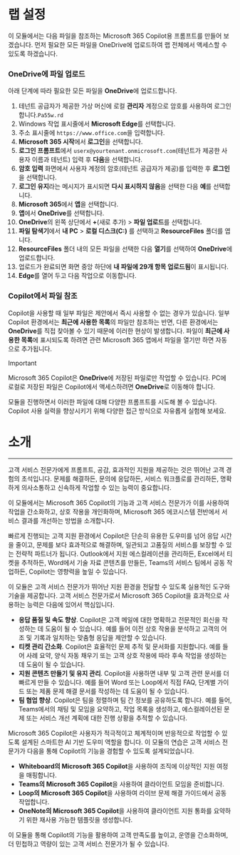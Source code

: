 # 랩 설정

이 모듈에서는 다음 파일을 참조하는 Microsoft 365 Copilot용 프롬프트를 만들어 보겠습니다. 먼저 필요한 모든 파일을 OneDrive에 업로드하여 랩 전체에서 액세스할 수 있도록 하겠습니다.


### OneDrive에 파일 업로드

아래 단계에 따라 필요한 모든 파일을 **OneDrive**에 업로드합니다.

1. 테넌트 공급자가 제공한 가상 머신에 로컬 **관리자** 계정으로 암호를 사용하여 로그인합니다.`Pa55w.rd`
2. Windows 작업 표시줄에서 **Microsoft Edge**를 선택합니다.
3. 주소 표시줄에 `https://www.office.com`을 입력합니다.
4. **Microsoft 365 시작**에서 **로그인**을 선택합니다.
5. **로그인 프롬프트**에서 `userx@yourtenant.onmicrosoft.com`(테넌트가 제공한 사용자 이름과 테넌트) 입력 후 **다음**을 선택합니다.
6. **암호 입력** 화면에서 사용자 계정의 암호(테넌트 공급자가 제공)를 입력한 후 **로그인**을 선택합니다.
7. **로그인 유지**라는 메시지가 표시되면 **다시 표시하지 않음**을 선택한 다음 **예**를 선택합니다.
8. **Microsoft 365**에서 **앱**을 선택합니다.
9. **앱**에서 **OneDrive**를 선택합니다.
10. **OneDrive**의 왼쪽 상단에서 **+**(새로 추가) > **파일 업로드**를 선택합니다.
11. **파일 탐색기**에서 **내 PC** > **로컬 디스크(C:)** 를 선택하고 **ResourceFiles** 폴더를 엽니다.
12. **ResourceFiles** 폴더 내의 모든 파일을 선택한 다음 **열기**를 선택하여 **OneDrive**에 업로드합니다.
13. 업로드가 완료되면 화면 중앙 하단에 **내 파일에 29개 항목 업로드됨**이 표시됩니다.
14. **Edge**를 열어 두고 다음 작업으로 이동합니다.

### Copilot에서 파일 참조

Copilot을 사용할 때 일부 파일은 제안에서 즉시 사용할 수 없는 경우가 있습니다. 일부 Copilot 환경에서는 **최근에 사용한 목록**의 파일만 참조하는 반면, 다른 환경에서는 **OneDrive**를 직접 찾아볼 수 있기 때문에 이러한 현상이 발생합니다. 파일이 **최근에 사용한 목록**에 표시되도록 하려면 관련 Microsoft 365 앱에서 파일을 열기만 하면 자동으로 추가됩니다.

> [!IMPORTANT]
> Microsoft 365 Copilot은 **OneDrive**에 저장된 파일로만 작업할 수 있습니다. PC에 로컬로 저장된 파일은 Copilot에서 액세스하려면 **OneDrive**로 이동해야 합니다.

모듈을 진행하면서 이러한 파일에 대해 다양한 프롬프트를 시도해 볼 수 있습니다. Copilot 사용 실력을 향상시키기 위해 다양한 접근 방식으로 자유롭게 실험해 보세요.

# 소개
---
고객 서비스 전문가에게 프롬프트, 공감, 효과적인 지원을 제공하는 것은 뛰어난 고객 경험의 초석입니다. 문제를 해결하든, 문의에 응답하든, 서비스 워크플로를 관리하든, 명확하게 의사소통하고 신속하게 작업할 수 있는 능력이 중요합니다.

이 모듈에서는 Microsoft 365 Copilot의 기능과 고객 서비스 전문가가 이를 사용하여 작업을 간소화하고, 상호 작용을 개인화하며, Microsoft 365 에코시스템 전반에서 서비스 결과를 개선하는 방법을 소개합니다.

빠르게 진행되는 고객 지원 환경에서 Copilot은 단순히 유용한 도우미를 넘어 응답 시간을 줄이고, 문제를 보다 효과적으로 해결하며, 일관되고 고품질의 서비스를 보장할 수 있는 전략적 파트너가 됩니다. Outlook에서 지원 에스컬레이션을 관리하든, Excel에서 티켓을 추적하든, Word에서 기술 자료 콘텐츠를 만들든, Teams의 서비스 팀에서 공동 작업하든, Copilot는 영향력을 높일 수 있습니다.

이 모듈은 고객 서비스 전문가가 뛰어난 지원 환경을 전달할 수 있도록 실용적인 도구와 기술을 제공합니다. 고객 서비스 전문가로서 Microsoft 365 Copilot을 효과적으로 사용하는 능력은 다음에 있어서 핵심입니다.

- **응답 품질 및 속도 향상**. Copilot은 고객 메일에 대한 명확하고 전문적인 회신을 작성하는 데 도움이 될 수 있습니다. 예를 들어 이전 상호 작용을 분석하고 고객의 어조 및 기록과 일치하는 맞춤형 응답을 제안할 수 있습니다.
- **티켓 관리 간소화**. Copilot은 효율적인 문제 추적 및 문서화를 지원합니다. 예를 들어 사례 요약, 양식 자동 채우기 또는 고객 상호 작용에 따라 후속 작업을 생성하는 데 도움이 될 수 있습니다.
- **지원 콘텐츠 만들기 및 유지 관리**. Copilot을 사용하면 내부 및 고객 관련 문서를 더 빠르게 만들 수 있습니다. 예를 들어 Word 또는 Loop에서 직접 FAQ, 단계별 가이드 또는 제품 문제 해결 문서를 작성하는 데 도움이 될 수 있습니다.
- **팀 협업 향상**. Copilot은 팀을 정렬하며 팀 간 정보를 공유하도록 합니다. 예를 들어, Teams에서의 채팅 및 모임을 요약하고, 작업 목록을 생성하고, 에스컬레이션된 문제 또는 서비스 개선 계획에 대한 진행 상황을 추적할 수 있습니다.

Microsoft 365 Copilot은 사용자가 적극적이고 체계적이며 반응적으로 작업할 수 있도록 설계된 스마트한 AI 기반 도우미 역할을 합니다. 이 모듈의 연습은 고객 서비스 전문가가 다음을 통해 Copilot의 기능을 경험할 수 있도록 설계되었습니다.

- **Whiteboard의 Microsoft 365 Copilot**을 사용하여 조직에 이상적인 지원 여정을 매핑합니다.
- **Teams의 Microsoft 365 Copilot**을 사용하여 클라이언트 모임을 준비합니다.
- **Loop의 Microsoft 365 Copilot**을 사용하여 라이브 문제 해결 가이드에서 공동 작업합니다.
- **OneNote의 Microsoft 365 Copilot**을 사용하여 클라이언트 지원 통화를 요약하기 위한 재사용 가능한 템플릿을 생성합니다.

이 모듈을 통해 Copilot의 기능을 활용하여 고객 만족도를 높이고, 운영을 간소화하며, 더 민첩하고 역량이 있는 고객 서비스 전문가가 될 수 있습니다.

